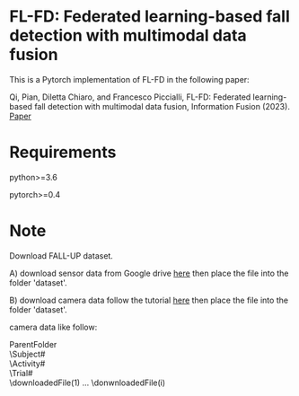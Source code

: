 # FL-FD: Federated learning-based fall detection with multimodal data fusion
This is a Pytorch implementation of FL-FD in the following paper:

Qi, Pian, Diletta Chiaro, and Francesco Piccialli, FL-FD: Federated learning-based fall detection with multimodal data fusion, Information Fusion (2023). [Paper](https://www.sciencedirect.com/science/article/pii/S1566253523002063/)

# Requirements
python>=3.6

pytorch>=0.4

# Note
Download FALL-UP dataset.

A)
download sensor data from Google drive [here](https://drive.google.com/file/d/bc1qk55vk7wjgzg3pmxlh59rv5dlgewd9jem5nrt4w/view) 
then place the file into the folder 'dataset'.

B)
download camera data follow the tutorial [here](https://github.com/jpnm561/HAR-UP/tree/master/DataBaseDownload) 
then place the file into the folder 'dataset'.

camera data like follow:

ParentFolder\
             \Subject#\
                      \Activity#\
                               \Trial#\
                                      \downloadedFile(1)
                                      ...
                                      \donwnloadedFile(i)
